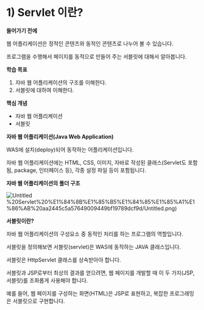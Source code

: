 # 1) Servlet 이란?

**들어가기 전에**

웹 어플리케이션은 정적인 콘텐츠와 동적인 콘텐츠로 나누어 볼 수 있습니다.

프로그램을 수행해서 페이지를 동적으로 만들어 주는 서블릿에 대해서 알아봅니다.

**학습 목표**

1. 자바 웹 어플리케이션의 구조를 이해한다.
2. 서블릿에 대하여 이해한다.

**핵심 개념**

- 자바 웹 어플리케이션
- 서블릿

**자바 웹 어플리케이션(Java Web Application)**

WAS에 설치(deploy)되어 동작하는 어플리케이션입니다.

자바 웹 어플리케이션에는 HTML, CSS, 이미지, 자바로 작성된 클래스(Servlet도 포함됨, package, 인터페이스 등), 각종 설정 파일 등이 포함됩니다.

**자바 웹 어플리케이션의 폴더 구조**

![Untitled](1)%20Servlet%20%E1%84%8B%E1%85%B5%E1%84%85%E1%85%A1%E1%86%AB%20aa2445c5a57649009449bf19789dcf9d/Untitled.png)

**서블릿이란?**

자바 웹 어플리케이션의 구성요소 중 동적인 처리를 하는 프로그램의 역할입니다.

서블릿을 정의해보면 서블릿(servlet)은 WAS에 동작하는 JAVA 클래스입니다.

서블릿은 HttpServlet 클래스를 상속받아야 합니다.

서블릿과 JSP로부터 최상의 결과를 얻으려면, 웹 페이지를 개발할 때 이 두 가지(JSP, 서블릿)를 조화롭게 사용해야 합니다.

예를 들어, 웹 페이지를 구성하는 화면(HTML)은 JSP로 표현하고, 복잡한 프로그래밍은 서블릿으로 구현합니다.